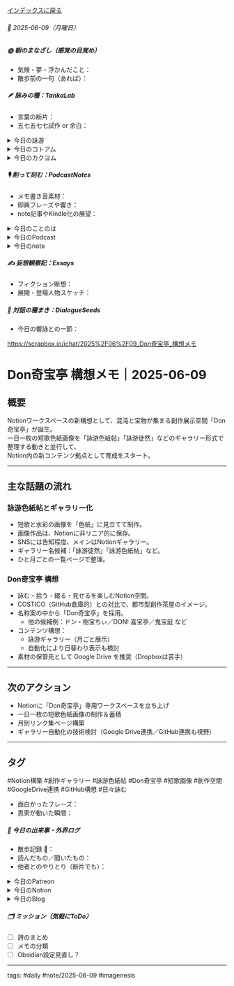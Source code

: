 [インデックスに戻る](../../../DialogueSeeds_2025-26.md)
###### 📅 2025-06-09（月曜日）

##### 🌞 朝のまなざし（感覚の目覚め）
- 気候・夢・浮かんだこと：
- 散歩前の一句（あれば）：

##### 🪶 詠みの種：TankaLab
- 言葉の断片：
- 五七五七七試作 or 余白：

<details>
<summary>今日の詠游</summary>

水彩｜H2O
滲むよなみずいろ淡く沁みるよな
四季彩々を筆にてなぞる

姉妹｜科属
なすトマトぴーまんパプリカとうがらし
じゃがいもすらもみななす家族

梅雨｜ひつじ雲
きたの空　さつき水無月　つゆ知らず
青葉あおそら　夕焼けくもよ

よ｜よきに
よき日々を　すごしています　ありがたく
よしなしごとも　どうぞよしなに

詠游四題　令和7年6月9日
つゆしらぬ
紫陽花しまいは　四葩かな
七変幻草　水彩がにあう

</details>
<details>
<summary>今日のコトアム</summary>


</details>
<details>
<summary>今日のカクヨム</summary>


</details>

##### 🎙 削って刻む：PodcastNotes
- メモ書き音素材：
- 即興フレーズや響き：
- note記事やKindle化の展望：

<details>
<summary>今日のことのは</summary>

🍃**ことのは｜9 June 2025**
**本日のアフタートーク［要約と目次］**
> 2025年6月8日のポッドキャストでは、AIとエディットの関係性やNotionを利用した情報の整理、ホームページ作成について語られています。また、「ことのはGalaxy」に関連する新しいコンテンツや、AIとの共同作業を通じた成長についても言及されています。（AI summary）
> **目次**
> [ポッドキャストの内容と新着情報](https://listen.style/p/radiocampus/lea8gbtp#chapter1)　[00:00](https://listen.style/p/radiocampus/lea8gbtp#chapter1)  
> [Notionの役割とことのはGalaxy](https://listen.style/p/radiocampus/lea8gbtp#chapter2)　[03:24](https://listen.style/p/radiocampus/lea8gbtp#chapter2)

**▷過去との葉**　[**ことのは｜9 June 2024**](https://listen.style/p/radiocampus/dlscynet)

🍁**ことのは｜6月8日(日)**
**毎日のblogつぶやき**
> はい、6月8日のブログつぶやきです。日曜日でした。
> 静かな日曜日でしたね。明日からまた工事がうるさくなるんでしょうか。
> 気温はやや低め23度までしか上がりませんでした。夜は12、3度まで下がるみたいですね。午前中、天気が良かったんですが、午後ちょっとだけ雨が降って、今また天気が回復してますね。
> 冬一郎くんは朝、公園散歩、結構ロング散歩でしたね。それから夕方はご近所をぐるぐる散歩。
> ポッドキャストは、声と字で書く日記、早起きは三文の徳、はじらぢさんでぃ、そして夕刊ことのは。以上ですね。
> あとnote記事を書きました。書きましたっていうか、AIくんが書くんですけど、最近ね。私のポッドキャストの文字起こしデータを参考にしながらAIくんが書いてくれるという、そんな記事をちょっと出し始めてます。これ面白いですね。
> やっぱりホモ・サピエンスは語り、AIが綴る、編集する。、、[…続きをblogで読む](https://jimt.hatenablog.com/entry/2025/06/09/111217#%E4%BB%8A%E6%97%A5%E3%81%AE%E3%81%A4%E3%81%B6%E3%82%84%E3%81%8D8-June-2025)

**新着Podcasts**
[**339 声to字de隔日記｜強いバレーとなんか妖怪とRSS１周年と860日前の一粒と675日前のビッグバンと夕刊な星とKOTONOHA Galaxyの話**](https://listen.style/p/cafe/cdwiy3ju)**｜**LISTEN
[**はじらぢさんでぃ #054 -振舞いのネットワーク- HRC season5**](https://listen.style/p/radiocampus/n4oninn6)｜LISTEN｜[Spotify](https://open.spotify.com/episode/44o7qSAzgTgm6VKpVBFsw1)
[**【早起きは三文の徳】人口減少江戸以前｜八｜水無月 2025 from Radiotalk**](https://listen.style/p/twilight/qlvsrtuh)**｜**LISTEN｜[Radiotalk](https://radiotalk.jp/talk/1317999)
[**ことのは｜8 June 2025**](https://listen.style/p/radiocampus/jjjexb6r)**｜**LISTEN｜[Patreon](https://www.patreon.com/posts/kotonoha-8-june-130970268)
[**blog****｜****8 June 2025**](https://listen.style/p/inmymind/pvfgbxff)**｜**LISTEN

</details>
<details>
<summary>今日のPodcast</summary>

[**【しゃべれるだけしゃべる】#0188 よしなしごとはどうぞよしなによろしくお願い申しあげますと言う話 from Radiotalk**](https://listen.style/p/twilight/ywidczh7)**｜**LISTEN｜[Radiotalk](https://radiotalk.jp/talk/1318445)
[**ことのは｜9 June 2025**](https://listen.style/p/radiocampus/lea8gbtp)**｜**LISTEN｜[Patreon](https://www.patreon.com/posts/kotonoha-9-june-131041203)
[**blog****｜****8 June 2025**](https://listen.style/p/inmymind/pvfgbxff)**｜**LISTEN

</details>
<details>
<summary>今日のnote</summary>

[**# GX000｜綴るAI、語るホモ・サピエンス**](https://note.com/takahashihajime/n/nc5e22d64c2c6)
[**個人化するホモ・サピエンスと、人口****3000****万の未来──「江戸以前」へ回帰する文明のゆくえ** **【****HosToAI****文藝** **#02****】**](https://note.com/takahashihajime/n/n198e9d9c064b)

</details>

##### ✍️ 妄想観察記：Essays
- フィクション断想：
- 展開・登場人物スケッチ：

##### 🌱 対話の種まき：DialogueSeeds
- 今日の響詠との一節：

https://scrapbox.io/ichat/2025%2F06%2F09_Don奇宝亭_構想メモ
# Don奇宝亭 構想メモ｜2025-06-09

## 概要
Notionワークスペースの新構想として、混沌と宝物が集まる創作展示空間「Don奇宝亭」が誕生。  
一日一枚の短歌色紙画像を「詠游色紙帖」「詠游徒然」などのギャラリー形式で整理する動きと並行して、  
Notion内の新コンテンツ拠点として育成をスタート。

---

## 主な話題の流れ

### 詠游色紙帖とギャラリー化
- 短歌と水彩の画像を「色紙」に見立てて制作。
- 画像作品は、Notionに非リニア的に保存。
- SNSには告知程度、メインはNotionギャラリー。
- ギャラリー名候補：「詠游徒然」「詠游色紙帖」など。
- ひと月ごとの一覧ページで整理。

### Don奇宝亭 構想
- 詠む・拾う・綴る・見せるを楽しむNotion空間。
- COSTICO（GitHub倉庫的）との対比で、都市型創作茶屋のイメージ。
- 名称案の中から「Don奇宝亭」を採用。
  - 他の候補例：ドン・樹宝ちぃ／DON! 喜宝亭／鬼宝庭 など
- コンテンツ構想：
  - 詠游ギャラリー（月ごと展示）
  - 自動化により日替わり表示も検討
- 素材の保管先として Google Drive を推奨（Dropboxは苦手）

---

## 次のアクション
- Notionに「Don奇宝亭」専用ワークスペースを立ち上げ
- 一日一枚の短歌色紙画像の制作＆蓄積
- 月別リンク集ページ構築
- ギャラリー自動化の技術検討（Google Drive連携／GitHub連携も視野）

---

## タグ
#Notion構築 #創作ギャラリー #詠游色紙帖 #Don奇宝亭 #短歌画像 #創作空間 #GoogleDrive連携 #GitHub構想 #日々詠む

- 面白かったフレーズ：
- 思索が動いた瞬間：

##### 📌 今日の出来事・外界ログ
- 散歩記録 🐾：
- 読んだもの／聞いたもの：
- 他者とのやりとり（断片でも）：

<details>
<summary>今日のPatreon</summary>


</details>
<details>
<summary>今日のNotion</summary>

[詠星0013｜R07/06/09](https://scented-spruce-382.notion.site/0013-R07-06-09-20bb4b68689181f3a9faeb1e7787e03e)
[介 -題 A log｜R07/06/09](https://www.notion.so/A-log-R07-06-09-20bb4b68689181b2b59ed4607a0f5726?source=copy_link)

</details>
<details>
<summary>今日のBlog</summary>

[綴るAI、語るホモ・サピエンス｜HosToAI文藝のススメ](https://jimt.hatenablog.com/entry/2025/06/09/204635)

</details>

##### 🗂 ミッション（気軽にToDo）
- [ ] 詩のまとめ
- [ ] メモの分類
- [ ] Obsidian設定見直し？

---
tags: #daily #note/2025-06-09 #imagenesis